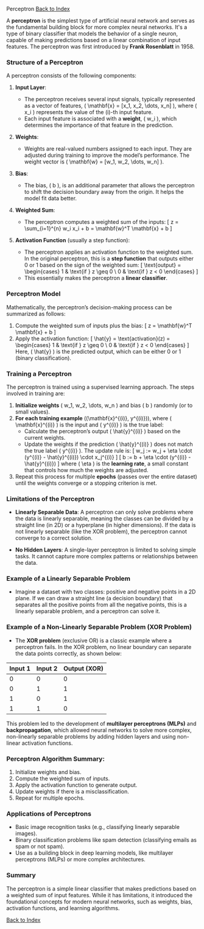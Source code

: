 Perceptron [Back to Index](./index.md)


A **perceptron** is the simplest type of artificial neural network and serves as the fundamental building block for more complex neural networks. It's a type of binary classifier that models the behavior of a single neuron, capable of making predictions based on a linear combination of input features. The perceptron was first introduced by **Frank Rosenblatt** in 1958.

### Structure of a Perceptron

A perceptron consists of the following components:

1. **Input Layer**:
   - The perceptron receives several input signals, typically represented as a vector of features, \( \mathbf{x} = [x_1, x_2, \dots, x_n] \), where \( x_i \) represents the value of the \(i\)-th input feature.
   - Each input feature is associated with a **weight**, \( w_i \), which determines the importance of that feature in the prediction.

2. **Weights**:
   - Weights are real-valued numbers assigned to each input. They are adjusted during training to improve the model’s performance. The weight vector is \( \mathbf{w} = [w_1, w_2, \dots, w_n] \).

3. **Bias**:
   - The bias, \( b \), is an additional parameter that allows the perceptron to shift the decision boundary away from the origin. It helps the model fit data better.

4. **Weighted Sum**:
   - The perceptron computes a weighted sum of the inputs:
     \[
     z = \sum_{i=1}^{n} w_i x_i + b = \mathbf{w}^T \mathbf{x} + b
     \]

5. **Activation Function** (usually a step function):
   - The perceptron applies an activation function to the weighted sum. In the original perceptron, this is a **step function** that outputs either 0 or 1 based on the sign of the weighted sum:
     \[
     \text{output} = \begin{cases} 
     1 & \text{if } z \geq 0 \\
     0 & \text{if } z < 0
     \end{cases}
     \]
   - This essentially makes the perceptron a **linear classifier**.

### Perceptron Model

Mathematically, the perceptron’s decision-making process can be summarized as follows:
1. Compute the weighted sum of inputs plus the bias:
   \[
   z = \mathbf{w}^T \mathbf{x} + b
   \]
2. Apply the activation function:
   \[
   \hat{y} = \text{activation}(z) = \begin{cases} 
   1 & \text{if } z \geq 0 \\
   0 & \text{if } z < 0
   \end{cases}
   \]
   Here, \( \hat{y} \) is the predicted output, which can be either 0 or 1 (binary classification).

### Training a Perceptron

The perceptron is trained using a supervised learning approach. The steps involved in training are:

1. **Initialize weights** \( w_1, w_2, \dots, w_n \) and bias \( b \) randomly (or to small values).
2. **For each training example** \((\mathbf{x}^{(i)}, y^{(i)})\), where \( \mathbf{x}^{(i)} \) is the input and \( y^{(i)} \) is the true label:
   - Calculate the perceptron’s output \( \hat{y}^{(i)} \) based on the current weights.
   - Update the weights if the prediction \( \hat{y}^{(i)} \) does not match the true label \( y^{(i)} \). The update rule is:
     \[
     w_j := w_j + \eta \cdot (y^{(i)} - \hat{y}^{(i)}) \cdot x_j^{(i)}
     \]
     \[
     b := b + \eta \cdot (y^{(i)} - \hat{y}^{(i)})
     \]
     where \( \eta \) is the **learning rate**, a small constant that controls how much the weights are adjusted.
3. Repeat this process for multiple **epochs** (passes over the entire dataset) until the weights converge or a stopping criterion is met.

### Limitations of the Perceptron

- **Linearly Separable Data**: A perceptron can only solve problems where the data is linearly separable, meaning the classes can be divided by a straight line (in 2D) or a hyperplane (in higher dimensions). If the data is not linearly separable (like the XOR problem), the perceptron cannot converge to a correct solution.
  
- **No Hidden Layers**: A single-layer perceptron is limited to solving simple tasks. It cannot capture more complex patterns or relationships between the data.

### Example of a Linearly Separable Problem
- Imagine a dataset with two classes: positive and negative points in a 2D plane. If we can draw a straight line (a decision boundary) that separates all the positive points from all the negative points, this is a linearly separable problem, and a perceptron can solve it.

### Example of a Non-Linearly Separable Problem (XOR Problem)
- The **XOR problem** (exclusive OR) is a classic example where a perceptron fails. In the XOR problem, no linear boundary can separate the data points correctly, as shown below:

| Input 1 | Input 2 | Output (XOR) |
|---------|---------|--------------|
| 0       | 0       | 0            |
| 0       | 1       | 1            |
| 1       | 0       | 1            |
| 1       | 1       | 0            |

This problem led to the development of **multilayer perceptrons (MLPs)** and **backpropagation**, which allowed neural networks to solve more complex, non-linearly separable problems by adding hidden layers and using non-linear activation functions.

### Perceptron Algorithm Summary:
1. Initialize weights and bias.
2. Compute the weighted sum of inputs.
3. Apply the activation function to generate output.
4. Update weights if there is a misclassification.
5. Repeat for multiple epochs.

### Applications of Perceptrons
- Basic image recognition tasks (e.g., classifying linearly separable images).
- Binary classification problems like spam detection (classifying emails as spam or not spam).
- Use as a building block in deep learning models, like multilayer perceptrons (MLPs) or more complex architectures.

### Summary
The perceptron is a simple linear classifier that makes predictions based on a weighted sum of input features. While it has limitations, it introduced the foundational concepts for modern neural networks, such as weights, bias, activation functions, and learning algorithms.

[Back to Index](./index.md)


